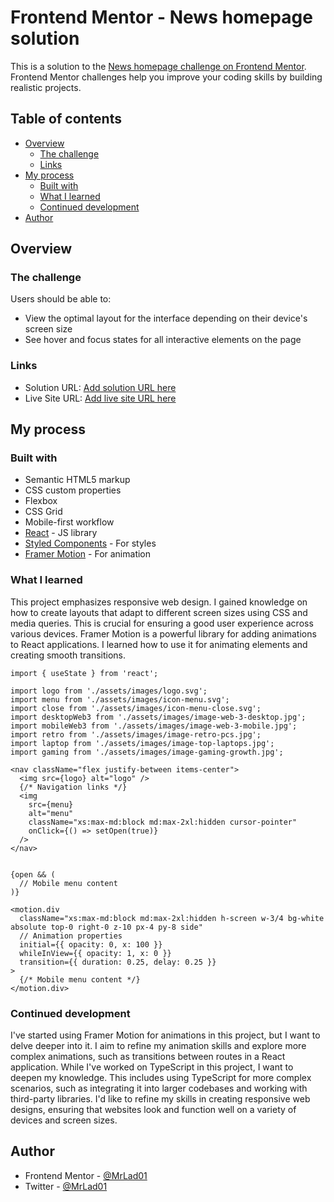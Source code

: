 # Frontend Mentor - News homepage solution

This is a solution to the [News homepage challenge on Frontend Mentor](https://www.frontendmentor.io/challenges/news-homepage-H6SWTa1MFl). Frontend Mentor challenges help you improve your coding skills by building realistic projects. 

## Table of contents

- [Overview](#overview)
  - [The challenge](#the-challenge)
  - [Links](#links)
- [My process](#my-process)
  - [Built with](#built-with)
  - [What I learned](#what-i-learned)
  - [Continued development](#continued-development)
- [Author](#author)


## Overview

### The challenge

Users should be able to:

- View the optimal layout for the interface depending on their device's screen size
- See hover and focus states for all interactive elements on the page


### Links

- Solution URL: [Add solution URL here](https://your-solution-url.com)
- Live Site URL: [Add live site URL here](https://your-live-site-url.com)

## My process

### Built with

- Semantic HTML5 markup
- CSS custom properties
- Flexbox
- CSS Grid
- Mobile-first workflow
- [React](https://reactjs.org/) - JS library
- [Styled Components](https://tailwindcss.com/) - For styles
- [Framer Motion](https://framer.com/motion/) - For animation


### What I learned

This project emphasizes responsive web design. I gained knowledge on how to create layouts that adapt to different screen sizes using CSS and media queries. This is crucial for ensuring a good user experience across various devices.  Framer Motion is a powerful library for adding animations to React applications. I learned how to use it for animating elements and creating smooth transitions.


```Importing React and images is necessary to use them within the component.
import { useState } from 'react';

import logo from './assets/images/logo.svg';
import menu from './assets/images/icon-menu.svg';
import close from './assets/images/icon-menu-close.svg';
import desktopWeb3 from './assets/images/image-web-3-desktop.jpg';
import mobileWeb3 from './assets/images/image-web-3-mobile.jpg';
import retro from './assets/images/image-retro-pcs.jpg';
import laptop from './assets/images/image-top-laptops.jpg';
import gaming from './assets/images/image-gaming-growth.jpg';
```


```This code represents the navigation menu with a logo, links, and a mobile menu icon.
<nav className="flex justify-between items-center">
  <img src={logo} alt="logo" />
  {/* Navigation links */}
  <img
    src={menu}
    alt="menu"
    className="xs:max-md:block md:max-2xl:hidden cursor-pointer"
    onClick={() => setOpen(true)}
  />
</nav>

```

```This part of your code uses conditional rendering to display the mobile menu when open is true.

{open && (
  // Mobile menu content
)}

```

```This snippet demonstrates the use of Framer Motion for animating the mobile menu.
<motion.div
  className="xs:max-md:block md:max-2xl:hidden h-screen w-3/4 bg-white absolute top-0 right-0 z-10 px-4 py-8 side"
  // Animation properties
  initial={{ opacity: 0, x: 100 }}
  whileInView={{ opacity: 1, x: 0 }}
  transition={{ duration: 0.25, delay: 0.25 }}
>
  {/* Mobile menu content */}
</motion.div>

```


### Continued development

I've started using Framer Motion for animations in this project, but I want to delve deeper into it. I aim to refine my animation skills and explore more complex animations, such as transitions between routes in a React application. While I've worked on TypeScript in this project, I want to deepen my knowledge. This includes using TypeScript for more complex scenarios, such as integrating it into larger codebases and working with third-party libraries. I'd like to refine my skills in creating responsive web designs, ensuring that websites look and function well on a variety of devices and screen sizes.


## Author

- Frontend Mentor - [@MrLad01](https://www.frontendmentor.io/profile/MrLad01)
- Twitter - [@MrLad01](https://www.twitter.com/MrLad01)

